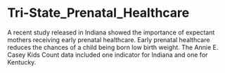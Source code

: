 # Tri-State_Prenatal_Healthcare
A recent study released in Indiana showed the importance of expectant mothers receiving early prenatal healthcare.  Early prenatal healthcare reduces the chances of a child being born low birth weight.
The Annie E. Casey Kids Count data included one indicator for Indiana and one for Kentucky.  
